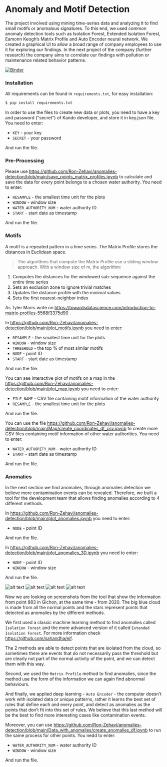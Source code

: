# Anomaly and Motif Detection

The project involved using mining time-series data and analyzing it to find small motifs or anomalous signatures. To this end, we used common anomaly detection tools such as Isolation Forest, Extended Isolation Forest, Eamonn Keogh’s Matrix Profile and Auto Encoder neural network. We created a graphical UI to allow a broad range of company employees to use it for exploring our findings. In the next project of the company (further research) the company aims to correlate our findings with pollution or maintenance related behavior patterns.


[![Binder](https://mybinder.org/badge_logo.svg)](https://mybinder.org/v2/gh/Ron-Zehavi/anomalies-detection/HEAD)


### Installation

All requirements can be found in `requirements.txt`, for easy installation:

```sh
$ pip install requirements.txt
```

In order to use the files to create new data or plots, you need to have a key and password ("secret") of Kando developer, and store it in key.json file. You need to enter:
* `KEY` - your key
* `SECRET` - your password

And run the file.

### Pre-Processing 
Please use https://github.com/Ron-Zehavi/anomalies-detection/blob/main/save_points_matrix_profiles.ipynb to calculate and save the data for every point belongs to a chosen water authority. You need to enter:
* `RESAMPLE` - the smallest time unit for the plots
* `WINDOW` - window size
* `WATER_AUTHORITY_NUM` - water authority ID
* `START` - start date as timestamp

And run the file.

### Motifs
A motif is a repeated pattern in a time series. The Matrix Profile stores the distances in Euclidean space.
> The algorithms that compute the Matrix Profile use a sliding window approach. With a window size of m, the algorithm:
1. Computes the distances for the windowed sub-sequence against the entire time series
2. Sets an exclusion zone to ignore trivial matches
3. Updates the distance profile with the minimal values
4. Sets the first nearest-neighbor index

As Tyler Marrs write on https://towardsdatascience.com/introduction-to-matrix-profiles-5568f3375d90 .

In https://github.com/Ron-Zehavi/anomalies-detection/blob/main/plot_motifs.ipynb you need to enter: 
* `RESAMPLE` - the smallest time unit for the plots
* `WINDOW` - window size
* `THRESHOLD` - the top % of most similar motifs 
* `NODE` - point ID
* `START` - start date as timestamp

And run the file.

You can see interactive plot of motifs on a map in the https://github.com/Ron-Zehavi/anomalies-detection/blob/main/plot_map.ipynb you need to enter:
* `FILE_NAME` - CSV file containing motif information of the water authority
* `RESAMPLE` - the smallest time unit for the plots

 And run the file.

You can use the file https://github.com/Ron-Zehavi/anomalies-detection/blob/main/Map/create_coordinates_df_csv.ipynb to create more CSV files containing motif information of other water authorities. You need to enter:
* `WATER_AUTHORITY_NUM` - water authority ID
* `START` - start date as timestamp

And run the file.

### Anomalies
In the next section we find anomalies, through anomalies detection we believe more contamination events can be revealed. Therefore, we built a tool for the development team that allows finding anomalies according to 4 different methods.

In https://github.com/Ron-Zehavi/anomalies-detection/blob/main/plot_anomalies.ipynb you need to enter:
* `NODE` - point ID

And run the file.

In https://github.com/Ron-Zehavi/anomalies-detection/blob/main/plot_anomalies_3D.ipynb you need to enter:
* `NODE` - point ID
* `WINDOW` - window size

And run the file.

![alt text](https://github.com/Ron-Zehavi/anomalies-detection/blob/main/Readme_files/eif.png)
![alt text](https://github.com/Ron-Zehavi/anomalies-detection/blob/main/Readme_files/iso.png)
![alt text](https://github.com/Ron-Zehavi/anomalies-detection/blob/main/Readme_files/mf.png)
![alt text](https://github.com/Ron-Zehavi/anomalies-detection/blob/main/Readme_files/vae.png)

Now we are looking on screenshots from the tool that show the information from point 883 in Gichon, at the same time - from 2020. The big blue cloud is made from all the normal points and the stars represent points that detected as anomalies by the different methods.

We first used a classic machine learning method to find anomalies called `Isolation Forest` and the more advanced version of it called `Extended Isolation Forest`. For more information check https://github.com/sahandha/eif.

The 2 methods are able to detect points that are isolated from the cloud, so sometimes there are events that do not necessarily pass the threshold but are clearly not part of the normal activity of the point, and we can detect them with this way.

Second, we used the `Matrix Profile` method to find anomalies, since the method use the form of the information we can again find abnormal behaviours. 

And finally, we applied deep learning - `Auto Encoder` - the computer doesn’t work with isolated data or unique patterns, rather it learns the best set of rules that define each and every point, and detect as anomalies as the points that don’t fit into this set of rules. We believe that this last method will be the best to find more interesting cases like contamination events. 

Moreover, you can use https://github.com/Ron-Zehavi/anomalies-detection/blob/main/Data_with_anomalies/create_anomalies_df.ipynb to run the same process for other points. You nedd to enter:
* `WATER_AUTHORITY_NUM` - water authority ID
* `WINDOW` - window size

And run the file.
